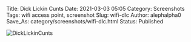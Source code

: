 Title: Dick Lickin Cunts
Date: 2021-03-03 05:05
Category: Screenshots
Tags: wifi access point, screenshot
Slug: wifi-dlc
Author: alephalpha0
Save_As: category/screenshots/wifi-dlc.html
Status: Published


![DickLickinCunts](/assets/images/ss/wifidlc.png)
